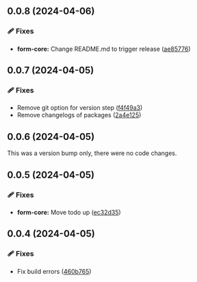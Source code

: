 ## 0.0.8 (2024-04-06)


### 🩹 Fixes

- **form-core:** Change README.md to trigger release ([ae85776](https://github.com/gutentag2012/form-signals/commit/ae85776))

## 0.0.7 (2024-04-05)


### 🩹 Fixes

- Remove git option for version step ([f4f49a3](https://github.com/gutentag2012/form-signals/commit/f4f49a3))
- Remove changelogs of packages ([2a4e125](https://github.com/gutentag2012/form-signals/commit/2a4e125))

## 0.0.6 (2024-04-05)

This was a version bump only, there were no code changes.

## 0.0.5 (2024-04-05)


### 🩹 Fixes

- **form-core:** Move todo up ([ec32d35](https://github.com/gutentag2012/form-signals/commit/ec32d35))

## 0.0.4 (2024-04-05)


### 🩹 Fixes

- Fix build errors ([460b765](https://github.com/gutentag2012/form-signals/commit/460b765))